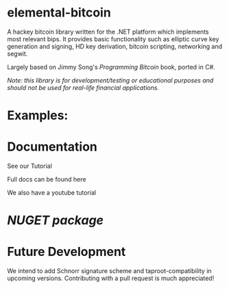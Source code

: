 # elemental-bitcoin

A hackey bitcoin library written for the .NET platform which implements most relevant bips. It provides basic functionality such as elliptic curve key
generation and signing, HD key derivation, bitcoin scripting, networking and segwit. 

Largely based on Jimmy Song's *Programming Bitcoin* book, ported in C#.


*Note: this library is for development/testing or educational purposes and should not be used for real-life financial applications.*


# **Examples:**



# **Documentation**

See our Tutorial 

Full docs can be found here

We also have a youtube tutorial

# *NUGET package*

# **Future Development**

We intend to add Schnorr signature scheme and taproot-compatibility in upcoming versions. 
Contributing with a pull request is much appreciated!
